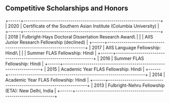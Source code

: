 ## Competitive Scholarships and Honors

+------+-------------------------------------------------------------------+
| 2020 | Certificate of the Southern Asian Institute (Columbia University) |
+------+-------------------------------------------------------------------+
| 2018 | Fulbright-Hays Doctoral Dissertation Research Award\              |
|      | AIIS Junior Research Fellowship (declined)                        |
+------+-------------------------------------------------------------------+
| 2017 | AIIS Language Fellowship: Hindi\                                  |
|      | Summer FLAS Fellowship: Hindi                                     |
+------+-------------------------------------------------------------------+
| 2016 | Summer FLAS Fellowship: Hindi                                     |
+------+-------------------------------------------------------------------+
| 2015 | Academic Year FLAS Fellowship: Hindi                              |
+------+-------------------------------------------------------------------+
| 2014 | Academic Year FLAS Fellowship: Hindi                              |
+------+-------------------------------------------------------------------+
| 2013 | Fulbright-Nehru Fellowship (ETA): New Delhi, India                |
+------+-------------------------------------------------------------------+
